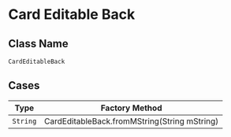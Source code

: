 
# Card Editable Back

## Class Name

`CardEditableBack`

## Cases

| Type | Factory Method |
|  --- | --- |
| `String` | CardEditableBack.fromMString(String mString) |

